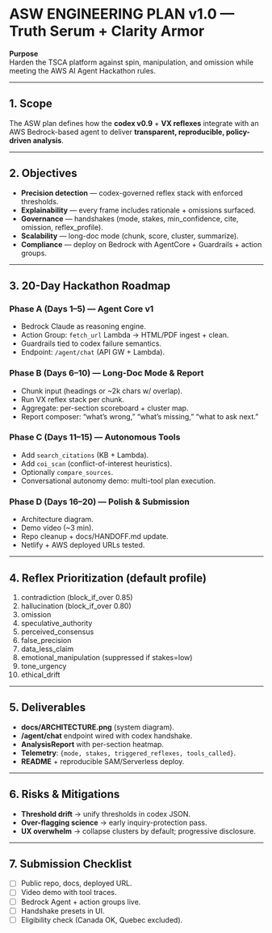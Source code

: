 # ASW ENGINEERING PLAN v1.0 — Truth Serum + Clarity Armor

**Purpose**  
Harden the TSCA platform against spin, manipulation, and omission while meeting the AWS AI Agent Hackathon rules.

---

## 1. Scope
The ASW plan defines how the **codex v0.9** + **VX reflexes** integrate with an AWS Bedrock-based agent to deliver **transparent, reproducible, policy-driven analysis**.

---

## 2. Objectives
- **Precision detection** — codex-governed reflex stack with enforced thresholds.
- **Explainability** — every frame includes rationale + omissions surfaced.
- **Governance** — handshakes (mode, stakes, min_confidence, cite, omission, reflex_profile).
- **Scalability** — long-doc mode (chunk, score, cluster, summarize).
- **Compliance** — deploy on Bedrock with AgentCore + Guardrails + action groups.

---

## 3. 20-Day Hackathon Roadmap

### Phase A (Days 1–5) — Agent Core v1
- Bedrock Claude as reasoning engine.  
- Action Group: `fetch_url` Lambda → HTML/PDF ingest + clean.  
- Guardrails tied to codex failure semantics.  
- Endpoint: `/agent/chat` (API GW + Lambda).  

### Phase B (Days 6–10) — Long-Doc Mode & Report
- Chunk input (headings or ~2k chars w/ overlap).  
- Run VX reflex stack per chunk.  
- Aggregate: per-section scoreboard + cluster map.  
- Report composer: “what’s wrong,” “what’s missing,” “what to ask next.”  

### Phase C (Days 11–15) — Autonomous Tools
- Add `search_citations` (KB + Lambda).  
- Add `coi_scan` (conflict-of-interest heuristics).  
- Optionally `compare_sources`.  
- Conversational autonomy demo: multi-tool plan execution.  

### Phase D (Days 16–20) — Polish & Submission
- Architecture diagram.  
- Demo video (~3 min).  
- Repo cleanup + docs/HANDOFF.md update.  
- Netlify + AWS deployed URLs tested.  

---

## 4. Reflex Prioritization (default profile)
1. contradiction (block_if_over 0.85)  
2. hallucination (block_if_over 0.80)  
3. omission  
4. speculative_authority  
5. perceived_consensus  
6. false_precision  
7. data_less_claim  
8. emotional_manipulation (suppressed if stakes=low)  
9. tone_urgency  
10. ethical_drift  

---

## 5. Deliverables
- **docs/ARCHITECTURE.png** (system diagram).  
- **/agent/chat** endpoint wired with codex handshake.  
- **AnalysisReport** with per-section heatmap.  
- **Telemetry**: `{mode, stakes, triggered_reflexes, tools_called}`.  
- **README** + reproducible SAM/Serverless deploy.  

---

## 6. Risks & Mitigations
- **Threshold drift** → unify thresholds in codex JSON.  
- **Over-flagging science** → early inquiry-protection pass.  
- **UX overwhelm** → collapse clusters by default; progressive disclosure.  

---

## 7. Submission Checklist
- [ ] Public repo, docs, deployed URL.  
- [ ] Video demo with tool traces.  
- [ ] Bedrock Agent + action groups live.  
- [ ] Handshake presets in UI.  
- [ ] Eligibility check (Canada OK, Quebec excluded).  
